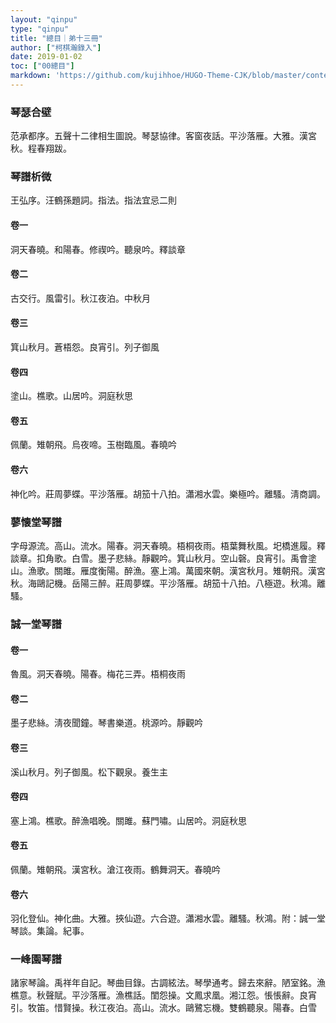 ```yaml
---
layout: "qinpu"
type: "qinpu"
title: "總目｜弟十三冊"
author: ["柯棋瀚錄入"]
date: 2019-01-02
toc: ["00總目"]
markdown: 'https://github.com/kujihhoe/HUGO-Theme-CJK/blob/master/content/qinpu/00table/13.md'
---
```


### 琴瑟合壁

范承都序。五聲十二律相生圖說。琴瑟協律。客窗夜話。平沙落雁。大雅。漢宮秋。程春翔跋。

### 琴譜析微

王弘序。汪鶴孫題詞。指法。指法宜忌二則

#### 卷一

洞天春曉。和陽春。修禊吟。聽泉吟。釋談章

#### 卷二

古交行。風雷引。秋江夜泊。中秋月

#### 卷三

箕山秋月。蒼梧怨。良宵引。列子御風

#### 卷四

塗山。樵歌。山居吟。洞庭秋思

#### 卷五

佩蘭。雉朝飛。烏夜啼。玉樹臨風。春曉吟

#### 卷六

神化吟。莊周夢蝶。平沙落雁。胡笳十八拍。瀟湘水雲。樂極吟。離騷。淸商調。

### 蓼懐堂琴譜

字母源流。高山。流水。陽春。洞天春曉。梧桐夜雨。梧葉舞秋風。圯橋進履。釋談章。扣角歌。白雪。墨子悲絲。靜觀吟。箕山秋月。空山磬。良宵引。禹會塗山。漁歌。關雎。雁度衡陽。醉漁。塞上鴻。萬國來朝。漢宮秋月。雉朝飛。漢宮秋。海鷗記機。岳陽三醉。莊周夢蝶。平沙落雁。胡笳十八拍。八極遊。秋鴻。離騷。

### 誠一堂琴譜

#### 卷一

魯風。洞天春曉。陽春。梅花三弄。梧桐夜雨

#### 卷二

墨子悲絲。淸夜聞鐘。琴書樂道。桃源吟。靜觀吟

#### 卷三

溪山秋月。列子御風。松下觀泉。養生主

#### 卷四

塞上鴻。樵歌。醉漁唱晚。關雎。蘇門嘯。山居吟。洞庭秋思

#### 卷五

佩蘭。雉朝飛。漢宮秋。滄江夜雨。鶴舞洞天。春曉吟

#### 卷六

羽化登仙。神化曲。大雅。挾仙遊。六合遊。瀟湘水雲。離騷。秋鴻。附：誠一堂琴談。集論。紀事。

### 一峰園琴譜

諸家琴論。禹祥年自記。琴曲目錄。古調絃法。琴學通考。歸去來辭。陋室銘。漁樵意。秋聲賦。平沙落雁。漁樵話。閨怨操。文鳳求凰。湘江怨。悵悵辭。良宵引。牧笛。惜賢操。秋江夜泊。高山。流水。鷗鷺忘機。雙鶴聽泉。陽春。白雪
